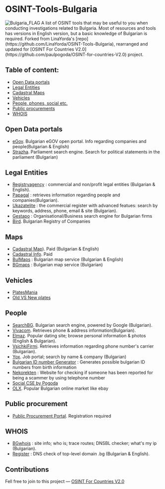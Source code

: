 # OSINT-Tools-Bulgaria
<img src="https://upload.wikimedia.org/wikipedia/commons/9/9a/Flag_of_Bulgaria.svg" alt="Bulgaria_FLAG"/>
A list of OSINT tools that may be useful to you when conducting investigations related to Bulgaria. Most of resources and tools has versions in English version, but a basic knowledge of Bulgarian is required. Forked from LinaYorda's [repo](https://github.com/LinaYorda/OSINT-Tools-Bulgaria), rearranged and updated for  [OSINT For Countries V2.0](https://github.com/paulpogoda/OSINT-for-countries-V2.0) project. 

## Table of content:
 - [Open Data portals](#open-data-portals)
 - [Legal Entities](#legal-entities)
 - [Cadastral Maps](#maps)
 - [Vehicles](#vehicles)
 - [People, phones, social etc.](#people)
 - [Public procurements](#public-procurement)
 - [WHOIS](#whois)

## Open Data portals
- [eGov](https://data.egov.bg). Bulgarian eGOV open portal. Info regarding companies and people(Bulgarian & English)
- [Strazha](https://www.strazha.bg). Parliament search engine. Search for political statements in the parliament (Bulgarian)


## Legal Entities
- [Registryagency](https://portal.registryagency.bg/en/commercial-register) : commercial and non/profit legal entities (Bulgarian & English).
- [Papagal](https://papagal.bg) : retrieves information regarding people and companies(Bulgarian).
- [Ukazatelite](https://www.ukazatelite.com) : the commercial register with advanced featues: search by keywords, address, phone, email & site (Bulgarian).
- [Gestapo](https://gestapo.bg/Search) : Organisational/Business search engine for Bulgarian firms
- [Bird](https://bird.bg/tr/). Bulgarian Registry of Companies

## Maps
- [Cadastral Map](https://kais.cadastre.bg/en/Home/GetVideoTutorialById?id=42)). Paid (Bulgarian & English)
- [Cadastral Info](https://kais.cadastre.bg/en). Paid
- [BulMaps](https://www.bulmaps.bg/) : Bulgarian map service (Bulgarian & English)
- [BGmaps](https://www.bgmaps.com) : Bulgarian map service (Bulgarian)

## Vehicles
- [PlatesMania](https://platesmania.com/bg/search)
- [Old VS New plates](https://licenseplatemania.com/landenpaginas/bulgarije_volledig.htm)

## People 
- [SearchBG](http://search.bg). Bulgarian search engine, powered by Google (Bulgarian).
- [Vivacom](https://www.vivacom.bg/bg/residential/polezni-syveti/ukazatel/telefonni-nomera#tabs-anchor). Retrieves phone & address information(Bulgarian).
- [Elmaz](https://www.elmaz.com/zapoznanstva/). Popular dating site; browse personal information & photos (English & Bulgarian).
- [VsichkiFirmi](https://vsichkifirmi.com/). Retrieves information regarding phone number's carrier (Bulgarian).
- [Yox](https://yox.bg). Job portal; search by name & company (Bulgarian)
- [Bulgarian ID number Generator](https://georgi.unixsol.org/programs/egn.php) : Generates possible bulgarian ID numbers from birth information
- [Nekorekten](https://nekorekten.com/) : Website for checking if someone has been reported for being a scammer by using telephone number
- [Social CSE by Pogoda](https://cse.google.com/cse?cx=029ffbc44aa3946cb#gsc.tab=0)
- [OLX](https://olx.bg). Popular Bulgarian online market like ebay

## Public procurement
- [Public Procurement Portal](https://identity.eop.bg). Registration required


## WHOIS
- [BGwhois](http://bgwhois.com) : site info; who is; trace routes; DNSBL checker; what's my ip (Bulgarian).
- [Register](https://www.register.bg/) : DNS check of top-level domain .bg (Bulgarian & English).

## Contributions
Fell free to join to this project — [OSINT For Countries V2.0](https://github.com/paulpogoda/OSINT-for-countries-V2.0)
